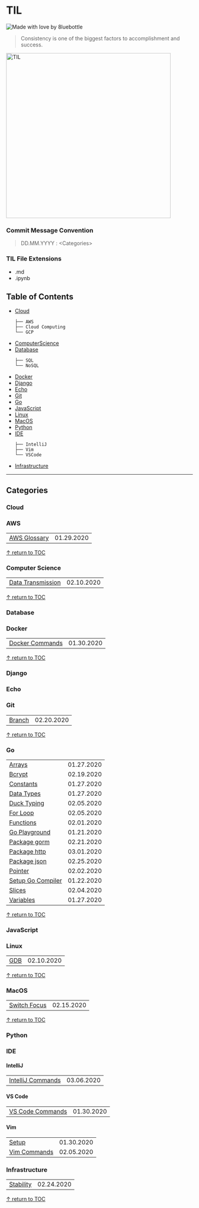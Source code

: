 # TIL
![Made with love by 8luebottle](https://img.shields.io/badge/Made%20with%20%E2%9D%A4%EF%B8%8Fby-%208luebottle%20-blue)  
> Consistency is one of the biggest factors to accomplishment and success. 
<img width="444" alt="TIL" src="https://user-images.githubusercontent.com/48475824/72317542-f9361e80-36dc-11ea-9633-ef6bf88725c7.png">

### Commit Message Convention
> DD.MM.YYYY : \<Categories>

### TIL File Extensions
* .md
* .ipynb

## Table of Contents
* [Cloud](#cloud)
    ```
    ├── AWS
    ├── Cloud Computing
    └── GCP
    ```
* [ComputerScience](#computer-science)
* [Database](#database)
    ```
    ├── SQL
    └── NoSQL
    ```
* [Docker](#docker)
* [Django](#django)
* [Echo](#echo)
* [Git](#git)
* [Go](#go)
* [JavaScript](#javascript)
* [Linux](#linux)
* [MacOS](#macos)
* [Python](#python)
* [IDE](#ide)
    ```
    ├── IntelliJ
    ├── Vim
    └── VSCode
    ```
* [Infrastructure](#infrastructure)


-----------

## Categories
### Cloud



### AWS
|                     |            |
|---------------------| :--------- |
|[AWS Glossary](https://github.com/8luebottle/TIL/blob/master/Cloud/AWS/aws_glossary.md)| 01.29.2020 |

[↑ return to TOC](#table-of-contents)


### Computer Science
|                     |            |
|---------------------| :--------- |
|[Data Transmission](https://github.com/8luebottle/TIL/blob/master/ComputerScience/data_transmission.md#Serial)| 02.10.2020 |

[↑ return to TOC](#table-of-contents)


### Database


### Docker
|                     |            |
|---------------------| :--------- |
| [Docker Commands](https://github.com/8luebottle/TIL/blob/master/Docker/docker_commands.md) | 01.30.2020 |

[↑ return to TOC](#table-of-contents)


### Django


### Echo


### Git
|                     |            |
|---------------------| :--------- |
| [Branch](https://github.com/8luebottle/TIL/blob/master/Git/branch.md) | 02.20.2020 |

[↑ return to TOC](#table-of-contents)


### Go
|                     |            |
|---------------------| :--------- |
| [Arrays](https://github.com/8luebottle/TIL/blob/master/Go/arrays.md)  | 01.27.2020 |
|[Bcrypt](https://github.com/8luebottle/TIL/blob/master/Go/bcrypt.md)|02.19.2020|
| [Constants](https://github.com/8luebottle/TIL/blob/master/Go/constants.md) | 01.27.2020 |
| [Data Types](https://github.com/8luebottle/TIL/blob/master/Go/data_types.md)  | 01.27.2020 |
| [Duck Typing](https://github.com/8luebottle/TIL/blob/master/Go/duck_typing.go)  | 02.05.2020 |
| [For Loop](https://github.com/8luebottle/TIL/blob/master/Go/for_loop.md) | 02.05.2020 |
| [Functions](https://github.com/8luebottle/TIL/blob/master/Go/functions.md) | 02.01.2020 |
| [Go Playground](https://github.com/8luebottle/TIL/blob/master/Go/go_playground.md) | 01.21.2020 |
| [Package gorm](https://github.com/8luebottle/TIL/blob/master/Go/package_gorm.md) | 02.21.2020 |
| [Package http](https://github.com/8luebottle/TIL/blob/master/Go/package_http.md) | 03.01.2020 |
| [Package json](https://github.com/8luebottle/TIL/blob/master/Go/package_json.md) | 02.25.2020 |
| [Pointer](https://github.com/8luebottle/TIL/blob/master/Go/pointer.md) | 02.02.2020 |
| [Setup Go Compiler](https://github.com/8luebottle/TIL/blob/master/Go/setup_go_compiler.md)   | 01.22.2020 |
| [Slices](https://github.com/8luebottle/TIL/blob/master/Go/slices.md)  | 02.04.2020 |
| [Variables](https://github.com/8luebottle/TIL/blob/master/Go/variables.md)  | 01.27.2020 |

[↑ return to TOC](#table-of-contents)


### JavaScript


### Linux
|                     |            |
|---------------------| :--------- |
|[GDB](https://github.com/8luebottle/TIL/blob/master/Linux/gdb.md)| 02.10.2020 |

[↑ return to TOC](#table-of-contents)


### MacOS
|                     |            |
|---------------------| :--------- |
|[Switch Focus](https://github.com/8luebottle/TIL/blob/master/MacOS/switch_focus.md)| 02.15.2020 |

[↑ return to TOC](#table-of-contents)


### Python


### IDE
#### IntelliJ
|                     |            |
|---------------------| :--------- |
|[IntelliJ Commands](https://github.com/8luebottle/TIL/blob/master/IDE/IntelliJ/intellij_commands.md)| 03.06.2020 |

#### VS Code
|                     |            |
|---------------------| :--------- |
|[VS Code Commands](https://github.com/8luebottle/TIL/blob/master/IDE/VSCode/vscode_commands.md)| 01.30.2020 |

#### Vim
|                     |            |
|---------------------| :--------- |
|[Setup](https://github.com/8luebottle/TIL/blob/master/IDE/Vim/setup.md) | 	01.30.2020 |
|[Vim Commands](https://github.com/8luebottle/TIL/blob/master/IDE/Vim/vim_commands.md)| 02.05.2020 |



### Infrastructure
|                     |            |
|---------------------| :--------- |
|[Stability](https://github.com/8luebottle/TIL/blob/master/Infrastructure/stability.md) | 02.24.2020 |

[↑ return to TOC](#table-of-contents)
